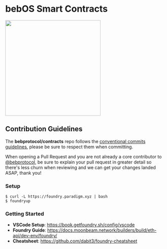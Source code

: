 # bebOS Smart Contracts

<img src="https://i.imgur.com/4GgGyWY.png" width="300" />

## Contribution Guidelines

The **bebprotocol/contracts** repo follows the [conventional commits guidelines](https://www.conventionalcommits.org/en/v1.0.0/#summary), please be sure to respect them when committing.

When opening a Pull Request and you are not already a core contributor to [@bebprotocol](https://github.com/bebprotocol), be sure to explain your pull request in greater detail so there's less churn when reviewing and we can get your changes landed ASAP, thank you!

### Setup

```
$ curl -L https://foundry.paradigm.xyz | bash
$ foundryup
```

### Getting Started

- **VSCode Setup**: https://book.getfoundry.sh/config/vscode
- **Foundry Guide**: https://docs.moonbeam.network/builders/build/eth-api/dev-env/foundry/
- **Cheatsheet**: https://github.com/dabit3/foundry-cheatsheet
